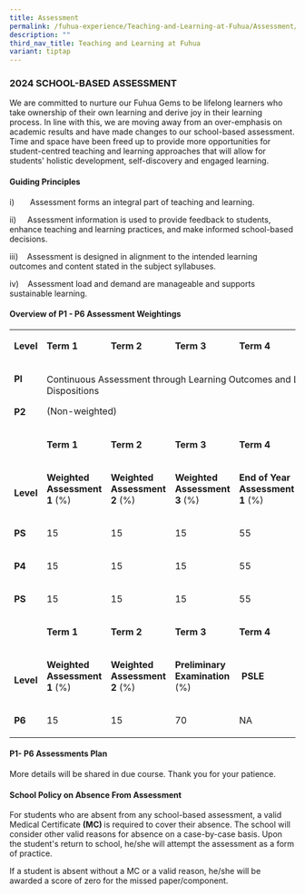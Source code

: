 ```yaml
---
title: Assessment
permalink: /fuhua-experience/Teaching-and-Learning-at-Fuhua/Assessment/
description: ""
third_nav_title: Teaching and Learning at Fuhua
variant: tiptap
---
```

<h3><strong>2024 SCHOOL-BASED ASSESSMENT</strong></h3><p>We are committed to nurture our Fuhua Gems to be lifelong learners who take ownership of their own learning and derive joy in their learning process. In line with this, we are moving away from an over-emphasis on academic results and have made changes to our school-based assessment. Time and space have been freed up to provide more opportunities for student-centred teaching and learning approaches that will allow for students' holistic development, self-discovery and engaged learning.</p><h4><strong>Guiding Principles</strong></h4><p>i)&nbsp;&nbsp;&nbsp;&nbsp;&nbsp;&nbsp; Assessment forms an integral part of teaching and learning.</p><p>ii)&nbsp;&nbsp;&nbsp;&nbsp; Assessment information is used to provide feedback to students, enhance teaching and learning practices, and make informed school-based decisions.</p><p>iii)&nbsp;&nbsp;&nbsp; Assessment is designed in alignment to the intended learning outcomes and content stated in the subject syllabuses.</p><p>iv)&nbsp;&nbsp;&nbsp; Assessment load and demand are manageable and supports sustainable learning.</p><p></p><h4><strong>Overview of P1 - P6 Assessment Weightings</strong></h4><table><tbody><tr><td rowspan="1" colspan="1"><p><strong>Level</strong></p></td><td rowspan="1" colspan="1"><p><strong>Term 1</strong></p></td><td rowspan="1" colspan="1"><p><strong>Term 2</strong></p></td><td rowspan="1" colspan="1"><p><strong>Term 3</strong></p></td><td rowspan="1" colspan="1"><p><strong>Term 4</strong></p></td><td rowspan="1" colspan="1"><p><strong>Overall</strong></p></td></tr><tr><td rowspan="1" colspan="1"><p><strong>Pl</strong></p></td><td rowspan="2" colspan="5"><p>Continuous Assessment through Learning Outcomes and Learning Dispositions</p><p>(Non-weighted)</p></td></tr><tr><td rowspan="1" colspan="1"><p><strong>P2</strong></p></td></tr><tr><td rowspan="2" colspan="1"><p><strong>&nbsp;</strong></p><p><strong>&nbsp;</strong></p><p><strong>Level</strong></p></td><td rowspan="1" colspan="1"><p><strong>Term 1</strong></p></td><td rowspan="1" colspan="1"><p><strong>Term 2</strong></p></td><td rowspan="1" colspan="1"><p><strong>Term 3</strong></p></td><td rowspan="1" colspan="1"><p><strong>Term 4</strong></p></td><td rowspan="2" colspan="1"><p><strong>&nbsp;Overall</strong></p><p>(%)</p></td></tr><tr><td rowspan="1" colspan="1"><p><strong>Weighted Assessment 1 </strong>(%)</p></td><td rowspan="1" colspan="1"><p><strong>Weighted Assessment 2 </strong>(%)</p></td><td rowspan="1" colspan="1"><p><strong>Weighted Assessment 3 </strong>(%)</p></td><td rowspan="1" colspan="1"><p><strong>End of Year Assessment 1 </strong>(%)</p></td></tr><tr><td rowspan="1" colspan="1"><p><strong>PS</strong></p></td><td rowspan="1" colspan="1"><p>15</p></td><td rowspan="1" colspan="1"><p>15</p></td><td rowspan="1" colspan="1"><p>15</p></td><td rowspan="1" colspan="1"><p>55</p></td><td rowspan="1" colspan="1"><p>100</p></td></tr><tr><td rowspan="1" colspan="1"><p><strong>P4</strong></p></td><td rowspan="1" colspan="1"><p>15</p></td><td rowspan="1" colspan="1"><p>15</p></td><td rowspan="1" colspan="1"><p>15</p></td><td rowspan="1" colspan="1"><p>55</p></td><td rowspan="1" colspan="1"><p>100</p></td></tr><tr><td rowspan="1" colspan="1"><p><strong>PS</strong></p></td><td rowspan="1" colspan="1"><p>15</p></td><td rowspan="1" colspan="1"><p>15</p></td><td rowspan="1" colspan="1"><p>15</p></td><td rowspan="1" colspan="1"><p>55</p></td><td rowspan="1" colspan="1"><p>100</p></td></tr><tr><td rowspan="2" colspan="1"><p><strong>&nbsp;</strong></p><p><strong>&nbsp;</strong></p><p><strong>Level</strong></p></td><td rowspan="1" colspan="1"><p><strong>Term 1</strong></p></td><td rowspan="1" colspan="1"><p><strong>Term 2</strong></p></td><td rowspan="1" colspan="1"><p><strong>Term 3</strong></p></td><td rowspan="1" colspan="1"><p><strong>Term 4</strong></p></td><td rowspan="2" colspan="1"><p><strong>&nbsp;Overall</strong></p><p>(%)</p></td></tr><tr><td rowspan="1" colspan="1"><p><strong>Weighted Assessment 1 </strong>(%)</p></td><td rowspan="1" colspan="1"><p><strong>Weighted Assessment 2 </strong>(%)</p></td><td rowspan="1" colspan="1"><p><strong>Preliminary Examination </strong>(%)</p></td><td rowspan="1" colspan="1"><p><strong>&nbsp;PSLE</strong></p></td></tr><tr><td rowspan="1" colspan="1"><p><strong>P6</strong></p></td><td rowspan="1" colspan="1"><p>15</p></td><td rowspan="1" colspan="1"><p>15</p></td><td rowspan="1" colspan="1"><p>70</p></td><td rowspan="1" colspan="1"><p>NA</p></td><td rowspan="1" colspan="1"><p>NA</p></td></tr></tbody></table><p></p><h4><strong>P1- P6 Assessments Plan</strong></h4><p>More details will be shared in due course. Thank you for your patience.</p><p></p><h4><strong>School Policy on Absence From Assessment</strong></h4><p>For students who are absent from any school-based assessment, a valid Medical Certificate <strong>(MC) </strong>is required to cover their absence. The school will consider other valid reasons for absence on a case-by-case basis. Upon the student's return to school, he/she will attempt the assessment as a form of practice.</p><p>If a student is absent without a MC or a valid reason, he/she will be awarded a score of zero for the missed paper/component.</p><p></p>